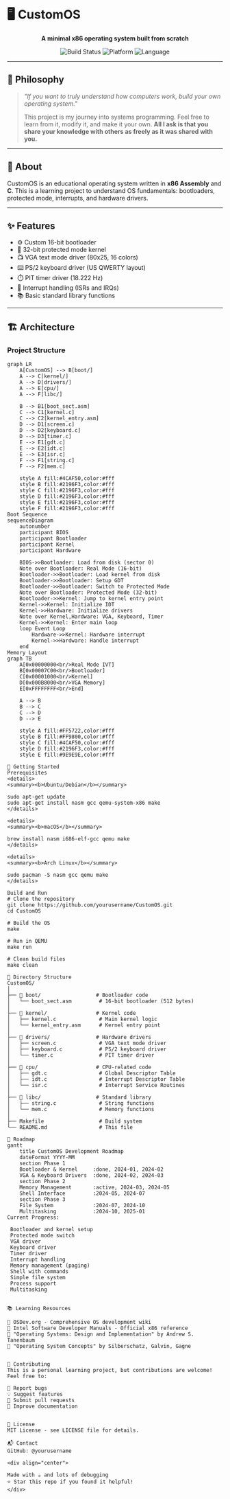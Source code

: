 # 🖥️ CustomOS

<div align="center">

**A minimal x86 operating system built from scratch**

![Build Status](https://img.shields.io/badge/build-passing-brightgreen)
![Platform](https://img.shields.io/badge/platform-x86-blue)
![Language](https://img.shields.io/badge/language-C%20%7C%20Assembly-orange)

</div>

---

## 💭 Philosophy

> *"If you want to truly understand how computers work, build your own operating system."*
> 
> This project is my journey into systems programming. Feel free to learn from it, modify it, and make it your own. **All I ask is that you share your knowledge with others as freely as it was shared with you.**

---

## 📖 About

CustomOS is an educational operating system written in **x86 Assembly** and **C**. This is a learning project to understand OS fundamentals: bootloaders, protected mode, interrupts, and hardware drivers.

---

## ✨ Features

- ⚙️ Custom 16-bit bootloader
- 🚀 32-bit protected mode kernel
- 📺 VGA text mode driver (80x25, 16 colors)
- ⌨️ PS/2 keyboard driver (US QWERTY layout)
- ⏱️ PIT timer driver (18.222 Hz)
- 🔔 Interrupt handling (ISRs and IRQs)
- 📚 Basic standard library functions

---

## 🏗️ Architecture

### Project Structure

```mermaid
graph LR
    A[CustomOS] --> B[boot/]
    A --> C[kernel/]
    A --> D[drivers/]
    A --> E[cpu/]
    A --> F[libc/]
    
    B --> B1[boot_sect.asm]
    C --> C1[kernel.c]
    C --> C2[kernel_entry.asm]
    D --> D1[screen.c]
    D --> D2[keyboard.c]
    D --> D3[timer.c]
    E --> E1[gdt.c]
    E --> E2[idt.c]
    E --> E3[isr.c]
    F --> F1[string.c]
    F --> F2[mem.c]
    
    style A fill:#4CAF50,color:#fff
    style B fill:#2196F3,color:#fff
    style C fill:#2196F3,color:#fff
    style D fill:#2196F3,color:#fff
    style E fill:#2196F3,color:#fff
    style F fill:#2196F3,color:#fff
Boot Sequence
sequenceDiagram
    autonumber
    participant BIOS
    participant Bootloader
    participant Kernel
    participant Hardware
    
    BIOS->>Bootloader: Load from disk (sector 0)
    Note over Bootloader: Real Mode (16-bit)
    Bootloader->>Bootloader: Load kernel from disk
    Bootloader->>Bootloader: Setup GDT
    Bootloader->>Bootloader: Switch to Protected Mode
    Note over Bootloader: Protected Mode (32-bit)
    Bootloader->>Kernel: Jump to kernel entry point
    Kernel->>Kernel: Initialize IDT
    Kernel->>Hardware: Initialize drivers
    Note over Kernel,Hardware: VGA, Keyboard, Timer
    Kernel->>Kernel: Enter main loop
    loop Event Loop
        Hardware->>Kernel: Hardware interrupt
        Kernel->>Hardware: Handle interrupt
    end
Memory Layout
graph TB
    A[0x00000000<br/>Real Mode IVT]
    B[0x00007C00<br/>Bootloader]
    C[0x00001000<br/>Kernel]
    D[0x000B8000<br/>VGA Memory]
    E[0xFFFFFFFF<br/>End]
    
    A --> B
    B --> C
    C --> D
    D --> E
    
    style A fill:#FF5722,color:#fff
    style B fill:#FF9800,color:#fff
    style C fill:#4CAF50,color:#fff
    style D fill:#2196F3,color:#fff
    style E fill:#9E9E9E,color:#fff

🚀 Getting Started
Prerequisites
<details>
<summary><b>Ubuntu/Debian</b></summary>

sudo apt-get update
sudo apt-get install nasm gcc qemu-system-x86 make
</details>

<details>
<summary><b>macOS</b></summary>

brew install nasm i686-elf-gcc qemu make
</details>

<details>
<summary><b>Arch Linux</b></summary>

sudo pacman -S nasm gcc qemu make
</details>

Build and Run
# Clone the repository
git clone https://github.com/yourusername/CustomOS.git
cd CustomOS

# Build the OS
make

# Run in QEMU
make run

# Clean build files
make clean

📂 Directory Structure
CustomOS/
│
├── 📁 boot/                  # Bootloader code
│   └── boot_sect.asm         # 16-bit bootloader (512 bytes)
│
├── 📁 kernel/                # Kernel code
│   ├── kernel.c              # Main kernel logic
│   └── kernel_entry.asm      # Kernel entry point
│
├── 📁 drivers/               # Hardware drivers
│   ├── screen.c              # VGA text mode driver
│   ├── keyboard.c            # PS/2 keyboard driver
│   └── timer.c               # PIT timer driver
│
├── 📁 cpu/                   # CPU-related code
│   ├── gdt.c                 # Global Descriptor Table
│   ├── idt.c                 # Interrupt Descriptor Table
│   └── isr.c                 # Interrupt Service Routines
│
├── 📁 libc/                  # Standard library
│   ├── string.c              # String functions
│   └── mem.c                 # Memory functions
│
├── Makefile                  # Build system
└── README.md                 # This file

🎯 Roadmap
gantt
    title CustomOS Development Roadmap
    dateFormat YYYY-MM
    section Phase 1
    Bootloader & Kernel     :done, 2024-01, 2024-02
    VGA & Keyboard Drivers  :done, 2024-02, 2024-03
    section Phase 2
    Memory Management       :active, 2024-03, 2024-05
    Shell Interface         :2024-05, 2024-07
    section Phase 3
    File System             :2024-07, 2024-10
    Multitasking            :2024-10, 2025-01
Current Progress:

 Bootloader and kernel setup
 Protected mode switch
 VGA driver
 Keyboard driver
 Timer driver
 Interrupt handling
 Memory management (paging)
 Shell with commands
 Simple file system
 Process support
 Multitasking


📚 Learning Resources

📖 OSDev.org - Comprehensive OS development wiki
📘 Intel Software Developer Manuals - Official x86 reference
📕 "Operating Systems: Design and Implementation" by Andrew S. Tanenbaum
📙 "Operating System Concepts" by Silberschatz, Galvin, Gagne


🤝 Contributing
This is a personal learning project, but contributions are welcome! 
Feel free to:

🐛 Report bugs
💡 Suggest features
🔧 Submit pull requests
📖 Improve documentation


📄 License
MIT License - see LICENSE file for details.

📬 Contact
GitHub: @yourusername

<div align="center">

Made with ☕ and lots of debugging
⭐ Star this repo if you found it helpful!
</div>
```
